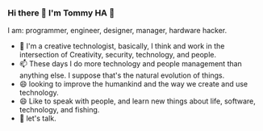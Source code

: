 ### Hi there 👋 I'm Tommy HA 👋  
I am: programmer, engineer, designer, manager, hardware hacker.

- 🔭 I'm a creative technologist, basically, I think and work in the intersection of Creativity, security, technology, and people.
- 📫 These days I do more technology and people management than anything else. I suppose that's the natural evolution of things. 
- 😄 looking to improve the humankind and the way we create and use technology. 
- 😄 Like to speak with people, and learn new things about life, software, technology, and fishing. 
- 💬 let's talk. 


<!--
**tommyha/tommyha** is a ✨ _special_ ✨ repository because its `README.md` (this file) appears on your GitHub profile.

Here are some ideas to get you started:

- 🔭 I’m currently working on ...
- 🌱 I’m currently learning ...
- 👯 I’m looking to collaborate on ...
- 🤔 I’m looking for help with ...
- 💬 Ask me about ...
- 📫 How to reach me: ...
- 😄 Pronouns: ...
- ⚡ Fun fact: ...
-->
